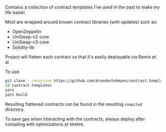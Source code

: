 Contains a collection of contract templates I've used in the past to make my life easier.

Most are wrapped around known contract libraries (with updates) such as:

* OpenZeppelin
* UniSwap-v2-core
* UniSwap-v3-core
* Solidity-lib

Project will flatten each contract so that it's easily deployable via Remix et. al.

To use:

```bash
git clone --recursive https://github.com/brandonlehmann/contract.templates
cd contract.templates
yarn
yarn build
```

Resulting flattened contracts can be found in the resulting `compiled` directory.

To save gas when interacting with the contracts, always deploy after compiling with optimizations at `999999`.

